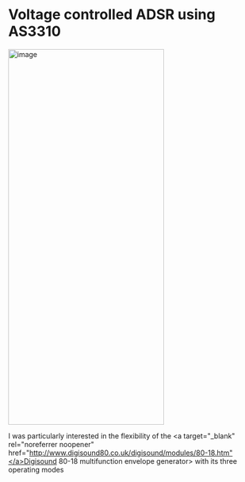 # Voltage controlled ADSR using AS3310

<img width="314" height="758" alt="image" src="https://github.com/user-attachments/assets/1e044e15-837f-4e2f-a648-28ea6051b577" />


I was particularly interested in the flexibility of the <a target="_blank" rel="noreferrer noopener" href="http://www.digisound80.co.uk/digisound/modules/80-18.htm"</a>Digisound 80-18 multifunction envelope generator> with its three operating modes
